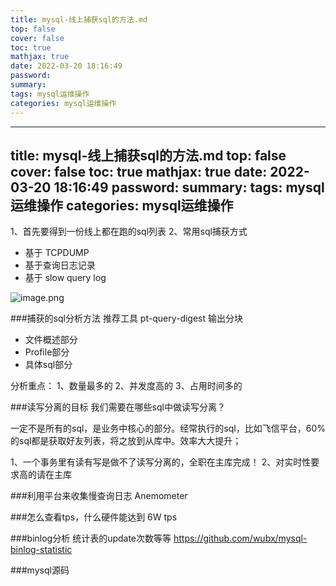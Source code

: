 ```yaml
---
title: mysql-线上捕获sql的方法.md
top: false
cover: false
toc: true
mathjax: true
date: 2022-03-20 18:16:49
password:
summary:
tags: mysql运维操作
categories: mysql运维操作
---
```

---
title: mysql-线上捕获sql的方法.md
top: false
cover: false
toc: true
mathjax: true
date: 2022-03-20 18:16:49
password:
summary:
tags: mysql运维操作
categories: mysql运维操作
---
1、首先要得到一份线上都在跑的sql列表
2、常用sql捕获方式
  - 基于 TCPDUMP
  - 基于查询日志记录
  - 基于 slow query log

![image.png](https://upload-images.jianshu.io/upload_images/13965490-5884d135fb1bf325.png?imageMogr2/auto-orient/strip%7CimageView2/2/w/1240)

###捕获的sql分析方法
推荐工具 pt-query-digest
输出分块
- 文件概述部分
- Profile部分
- 具体sql部分

分析重点：
1、数量最多的
2、并发度高的
3、占用时间多的

###读写分离的目标
我们需要在哪些sql中做读写分离？

一定不是所有的sql，是业务中核心的部分。经常执行的sql，比如飞信平台，60%的sql都是获取好友列表，将之放到从库中。效率大大提升；

1、一个事务里有读有写是做不了读写分离的，全职在主库完成！
2、对实时性要求高的请在主库

###利用平台来收集慢查询日志
Anemometer

###怎么查看tps，什么硬件能达到 6W tps


###binlog分析
统计表的update次数等等
https://github.com/wubx/mysql-binlog-statistic

###mysql源码
